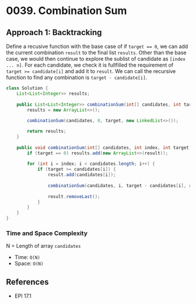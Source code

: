 # 0039. Combination Sum

## Approach 1: Backtracking
Define a recusive function with the base case of if `target == 0`, we can add the current combination `result` to the final list `results`. Other than the base case, we would then continue to explore the sublist of candidate as `[index ... n]`. For each candidate, we check it is fullfilled the requirement of `target >= candidate[i]` and add it to `result`. We can call the recursive function to find any combination is `target - candidate[i]`.

```Java
class Solution {
    List<List<Integer>> results;
    
    public List<List<Integer>> combinationSum(int[] candidates, int target) {
        results = new ArrayList<>();
        
        combinationSum(candidates, 0, target, new LinkedList<>());

        return results;
    }
    
    public void combinationSum(int[] candidates, int index, int target, LinkedList<Integer> result) {
        if (target == 0) results.add(new ArrayList<>(result));
        
        for (int i = index; i < candidates.length; i++) {
            if (target >= candidates[i]) {
                result.add(candidates[i]);
                
                combinationSum(candidates, i, target - candidates[i], result);
                
                result.removeLast();
            }
        }
    }
}
```

### Time and Space Complexity

N = Length of array `candidates`
- Time: `O(N)`
- Space: `O(N)`

## References
- EPI 17.1